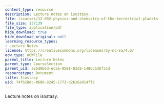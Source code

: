```yaml
---
content_type: resource
description: Lecture notes on isostasy.
file: /courses/12-002-physics-and-chemistry-of-the-terrestrial-planets-fall-2008/74fb28dc068682451773d2616e914ff2_MIT12_002f08_lec26.pdf
file_size: 137139
file_type: application/pdf
hide_download: true
hide_download_original: null
learning_resource_types:
- Lecture Notes
license: https://creativecommons.org/licenses/by-nc-sa/4.0/
ocw_type: OCWFile
parent_title: Lecture Notes
parent_type: CourseSection
parent_uid: a25d9b6d-ec56-0591-83d8-1486c530f35d
resourcetype: Document
title: Isostasy
uid: 74fb28dc-0686-8245-1773-d2616e914ff2
---
```

Lecture notes on isostasy.